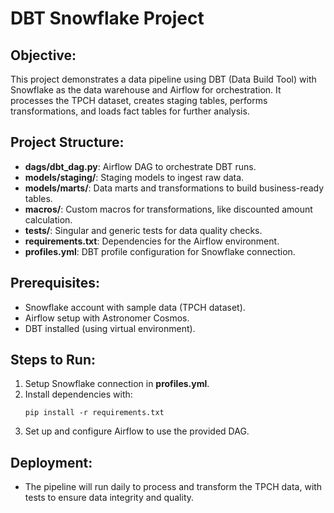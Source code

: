 
# DBT Snowflake Project

## Objective:
This project demonstrates a data pipeline using DBT (Data Build Tool) with Snowflake as the data warehouse and Airflow for orchestration. It processes the TPCH dataset, creates staging tables, performs transformations, and loads fact tables for further analysis.

## Project Structure:
- **dags/dbt_dag.py**: Airflow DAG to orchestrate DBT runs.
- **models/staging/**: Staging models to ingest raw data.
- **models/marts/**: Data marts and transformations to build business-ready tables.
- **macros/**: Custom macros for transformations, like discounted amount calculation.
- **tests/**: Singular and generic tests for data quality checks.
- **requirements.txt**: Dependencies for the Airflow environment.
- **profiles.yml**: DBT profile configuration for Snowflake connection.

## Prerequisites:
- Snowflake account with sample data (TPCH dataset).
- Airflow setup with Astronomer Cosmos.
- DBT installed (using virtual environment).

## Steps to Run:
1. Setup Snowflake connection in **profiles.yml**.
2. Install dependencies with:
   ```
   pip install -r requirements.txt
   ```
3. Set up and configure Airflow to use the provided DAG.

## Deployment:
- The pipeline will run daily to process and transform the TPCH data, with tests to ensure data integrity and quality.
